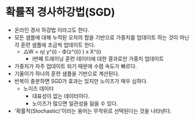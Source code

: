 # 확률적 경사하강법(SGD)
+ 온라인 경사 하강법 이라고도 한다.
+ 모든 샘플에 대해 누적된 오차의 합을 기반으로 가중치를 업데이트 하는 것이 아닌 각 훈련 샘플에 조금씩 업데이트 한다.
    - △W = η( y^(i) - Φ(z^(i)) ) x X^(i)
        + i번째 트레이닝 훈련 데이터에 대한 결과로만 가중치 업데이트
+ 가중치가 자주 업데이트 되기 때문에 수렴 속도가 빠르다.
+ 기울이가 하나의 훈련 샘플을 기반으로 계산된다.
+ 반복이 충분하면 SGD가 효과는 있지만 노이즈가 매우 심하다.
    - 노이즈 데이터
        + 대표성이 없는 데이터이다.
        + 노이즈가 많으면 일관성을 잃을 수 있다.
+ '확률적(Stochastic)'이라는 용어는 무작위로 선택된다는 것을 나타낸다.